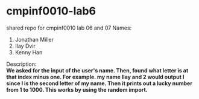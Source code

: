 # cmpinf0010-lab6
shared repo for cmpinf0010 lab 06 and 07
Names:
1. Jonathan Miller
2. Ilay Dvir
3. Kenny Han

Description:\
**We asked for the input of the user's name. Then, found what letter is at that index minus one. For example. my name Ilay and 2 would output l since l is the second letter of my name. Then it prints out a lucky number from 1 to 1000. This works by using the random import.**


